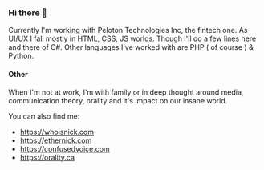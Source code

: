 ### Hi there 👋

Currently I'm working with Peloton Technologies Inc, the fintech one. As UI/UX I fall mostly in HTML, CSS, JS worlds. Though I'll do a few lines here and there of C#. Other languages I've worked with are PHP ( of course ) & Python.

#### Other

When I'm not at work, I'm with family or in deep thought around media, communication theory, orality and it's impact on our insane world.

You can also find me:
- https://whoisnick.com
- https://ethernick.com
- https://confusedvoice.com
- https://orality.ca
